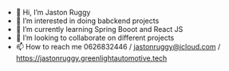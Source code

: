 - 👋 Hi, I’m Jaston Ruggy
- 👀 I’m interested in doing babckend projects
- 🌱 I’m currently learning Spring Booot and React JS
- 💞️ I’m looking to collaborate on different projects
- 📫 How to reach me 0626832446 / jastonruggy@icloud.com / https://jastonruggy.greenlightautomotive.tech

<!---
JRuggy/JRuggy is a ✨ special ✨ repository because its `README.md` (this file) appears on your GitHub profile.
You can click the Preview link to take a look at your changes.
--->
